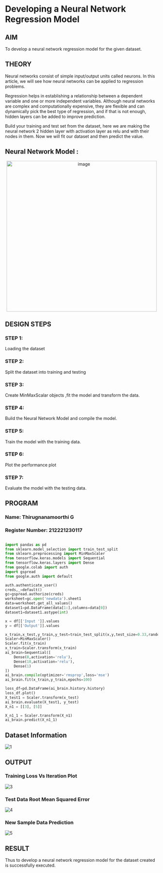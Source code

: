 # Developing a Neural Network Regression Model

## AIM

To develop a neural network regression model for the given dataset.

## THEORY

Neural networks consist of simple input/output units called neurons. In this article, we will see how neural networks can be applied to regression problems.

Regression helps in establishing a relationship between a dependent variable and one or more independent variables. Although neural networks are complex and computationally expensive, they are flexible and can dynamically pick the best type of regression, and if that is not enough, hidden layers can be added to improve prediction.

Build your training and test set from the dataset, here we are making the neural network 2 hidden layer with activation layer as relu and with their nodes in them. Now we will fit our dataset and then predict the value.

## Neural Network Model :
<p align="center">
    <img width="495" alt="image" src="https://user-images.githubusercontent.com/94174503/224912342-a8a9076e-6ce9-4ff7-b9d9-6eabf6b8509b.png">
</p>



## DESIGN STEPS

### STEP 1:

Loading the dataset

### STEP 2:

Split the dataset into training and testing

### STEP 3:

Create MinMaxScalar objects ,fit the model and transform the data.

### STEP 4:

Build the Neural Network Model and compile the model.

### STEP 5:

Train the model with the training data.

### STEP 6:

Plot the performance plot

### STEP 7:

Evaluate the model with the testing data.

## PROGRAM
### Name: Thirugnanamoorthi G
### Register Number: 212221230117
```python

import pandas as pd
from sklearn.model_selection import train_test_split
from sklearn.preprocessing import MinMaxScaler
from tensorflow.keras.models import Sequential
from tensorflow.keras.layers import Dense
from google.colab import auth
import gspread
from google.auth import default

auth.authenticate_user()
creds,_=default()
gc=gspread.authorize(creds)
worksheet=gc.open('newdata').sheet1
data=worksheet.get_all_values()
dataset1=pd.DataFrame(data[1:],columns=data[0])
dataset1=dataset1.astype(int)

x = df[['Input ']].values
y = df[['Output']].values

x_train,x_test,y_train,y_test=train_test_split(x,y,test_size=0.33,random_state=33)
Scaler=MinMaxScaler()
Scaler.fit(x_train)
x_train=Scaler.transform(x_train)
ai_brain=Sequential([
    Dense(8,activation='relu'),
    Dense(10,activation='relu'),
    Dense(1)
])
ai_brain.compile(optimizer='rmsprop',loss='mse')
ai_brain.fit(x_train,y_train,epochs=100)

loss_df=pd.DataFrame(ai_brain.history.history)
loss_df.plot()
X_test1 = Scaler.transform(x_test)  
ai_brain.evaluate(X_test1, y_test)
X_n1 = [[3], [5]]

X_n1_1 = Scaler.transform(X_n1)
ai_brain.predict(X_n1_1)


```
## Dataset Information


![1](https://github.com/user-attachments/assets/75e308b2-f3f6-4e74-967a-142d2f5776ba)

## OUTPUT

### Training Loss Vs Iteration Plot

![3](https://github.com/user-attachments/assets/689a9b4d-50e4-4e0c-9e39-7f64713759cf)


### Test Data Root Mean Squared Error

![4](https://github.com/user-attachments/assets/f6a7c032-c2db-4a1f-9979-acf67afc3757)


### New Sample Data Prediction

![5](https://github.com/user-attachments/assets/a3a1c117-de8f-47be-a310-4c033455e1ae)


## RESULT

Thus to develop a neural network regression model for the dataset created is successfully executed.
